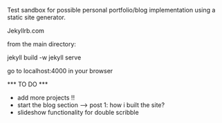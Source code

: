 Test sandbox for possible personal portfolio/blog implementation using a static site generator.

Jekyllrb.com


from the main directory:

jekyll build -w
jekyll serve

go to localhost:4000 in your browser


*** TO DO ***
- add more projects !!
- start the blog section --> post 1: how i built the site? 
- slideshow functionality for double scribble
